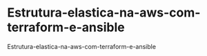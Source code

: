 # Estrutura-elastica-na-aws-com-terraform-e-ansible
Estrutura-elastica-na-aws-com-terraform-e-ansible
